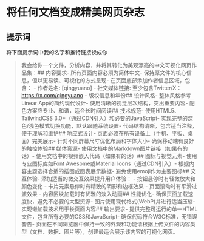 # 将任何文档变成精美网页杂志

## 提示词

将下面提示词中我的名字和推特链接换成你

> 我会给你一个文件，分析内容，并将其转化为美观漂亮的中文可视化网页作品集：## 内容要求- 所有页面内容必须为简体中文- 保持原文件的核心信息，但以更易读、可视化的方式呈现- 在页面底部添加作者信息区域，包含：    - 作者姓名: [qingyuano]    - 社交媒体链接: 至少包含Twitter/X：https://x.com/qingyuano    - 版权信息和年份## 设计风格- 整体风格参考Linear App的简约现代设计- 使用清晰的视觉层次结构，突出重要内容- 配色方案应专业、和谐，适合长时间阅读## 技术规范- 使用HTML5、TailwindCSS 3.0+（通过CDN引入）和必要的JavaScript- 实现完整的深色/浅色模式切换功能，默认跟随系统设置- 代码结构清晰，包含适当注释，便于理解和维护## 响应式设计- 页面必须在所有设备上（手机、平板、桌面）完美展示- 针对不同屏幕尺寸优化布局和字体大小- 确保移动端有良好的触控体验## 媒体资源- 使用文档中的Markdown图片链接（如果有的话）- 使用文档中的视频嵌入代码（如果有的话）## 图标与视觉元素- 使用专业图标库如Font Awesome或Material Icons（通过CDN引入）- 根据内容主题选择合适的插图或图表展示数据- 避免使用emoji作为主要图标## 交互体验- 添加适当的微交互效果提升用户体验：    - 按钮悬停时有轻微放大和颜色变化    - 卡片元素悬停时有精致的阴影和边框效果    - 页面滚动时有平滑过渡效果    - 内容区块加载时有优雅的淡入动画## 性能优化- 确保页面加载速度快，避免不必要的大型资源- 图片使用现代格式(WebP)并进行适当压缩- 实现懒加载技术用于长页面内容## 输出要求- 提供完整可运行的单一HTML文件，包含所有必要的CSS和JavaScript- 确保代码符合W3C标准，无错误警告- 页面在不同浏览器中保持一致的外观和功能请根据上传文件的内容类型（文档、数据、图片等），创建最适合展示该内容的可视化网页。
